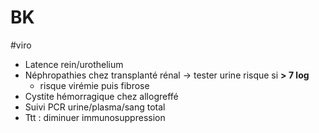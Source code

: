 # BK
#viro

- Latence rein/urothelium
- Néphropathies chez transplanté rénal -> tester urine risque si **> 7 log**
    - risque virémie puis fibrose
- Cystite hémorragique chez allogreffé
- Suivi PCR urine/plasma/sang total
- Ttt : diminuer immunosuppression
